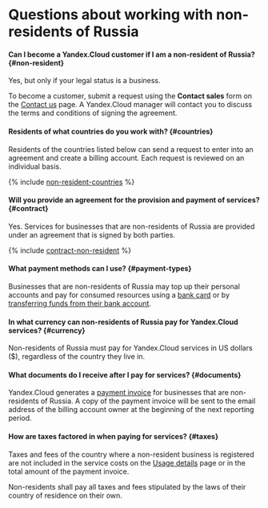 # Questions about working with non-residents of Russia

#### Can I become a Yandex.Cloud customer if I am a non-resident of Russia? {#non-resident}

Yes, but only if your legal status is a business.

To become a customer, submit a request using the **Contact sales** form on the [Contact us](https://cloud.yandex.com/support) page. A Yandex.Cloud manager will contact you to discuss the terms and conditions of signing the agreement.

#### Residents of what countries do you work with? {#countries}

Residents of the countries listed below can send a request to enter into an agreement and create a billing account. Each request is reviewed on an individual basis.

{% include [non-resident-countries](../_includes/non-resident-countries.md) %}

#### Will you provide an agreement for the provision and payment of services? {#contract}

Yes. Services for businesses that are non-residents of Russia are provided under an agreement that is signed by both parties.

{% include [contract-non-resident](../_includes/contract-non-resident.md) %}

#### What payment methods can I use? {#payment-types}

Businesses that are non-residents of Russia may top up their personal accounts and pay for consumed resources using a [bank card](../payment/payment-methods-card-business.md) or by [transferring funds from their bank account](../payment/payment-methods-business.md).

#### In what currency can non-residents of Russia pay for Yandex.Cloud services? {#currency}

Non-residents of Russia must pay for Yandex.Cloud services in US dollars ($), regardless of the country they live in.

#### What documents do I receive after I pay for services? {#documents}

Yandex.Cloud generates a [payment invoice](../concepts/bill.md) for businesses that are non-residents of Russia. A copy of the payment invoice will be sent to the email address of the billing account owner at the beginning of the next reporting period.

#### How are taxes factored in when paying for services? {#taxes}

Taxes and fees of the country where a non-resident business is registered are not included in the service costs on the [Usage details](../operations/check-charges.md) page or in the total amount of the payment invoice.

Non-residents shall pay all taxes and fees stipulated by the laws of their country of residence on their own.

